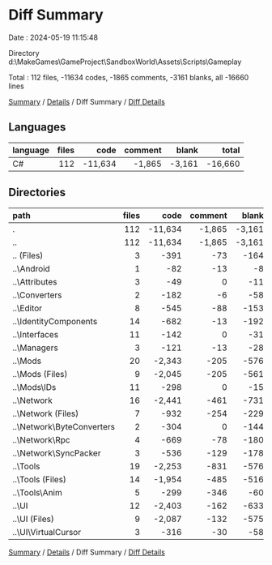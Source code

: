 # Diff Summary

Date : 2024-05-19 11:15:48

Directory d:\\MakeGames\\GameProject\\SandboxWorld\\Assets\\Scripts\\Gameplay

Total : 112 files,  -11634 codes, -1865 comments, -3161 blanks, all -16660 lines

[Summary](results.md) / [Details](details.md) / Diff Summary / [Diff Details](diff-details.md)

## Languages
| language | files | code | comment | blank | total |
| :--- | ---: | ---: | ---: | ---: | ---: |
| C# | 112 | -11,634 | -1,865 | -3,161 | -16,660 |

## Directories
| path | files | code | comment | blank | total |
| :--- | ---: | ---: | ---: | ---: | ---: |
| . | 112 | -11,634 | -1,865 | -3,161 | -16,660 |
| .. | 112 | -11,634 | -1,865 | -3,161 | -16,660 |
| .. (Files) | 3 | -391 | -73 | -164 | -628 |
| ..\\Android | 1 | -82 | -13 | -8 | -103 |
| ..\\Attributes | 3 | -49 | 0 | -11 | -60 |
| ..\\Converters | 2 | -182 | -6 | -58 | -246 |
| ..\\Editor | 8 | -545 | -88 | -153 | -786 |
| ..\\IdentityComponents | 14 | -682 | -13 | -192 | -887 |
| ..\\Interfaces | 11 | -142 | 0 | -31 | -173 |
| ..\\Managers | 3 | -121 | -13 | -28 | -162 |
| ..\\Mods | 20 | -2,343 | -205 | -576 | -3,124 |
| ..\\Mods (Files) | 9 | -2,045 | -205 | -561 | -2,811 |
| ..\\Mods\\IDs | 11 | -298 | 0 | -15 | -313 |
| ..\\Network | 16 | -2,441 | -461 | -731 | -3,633 |
| ..\\Network (Files) | 7 | -932 | -254 | -229 | -1,415 |
| ..\\Network\\ByteConverters | 2 | -304 | 0 | -144 | -448 |
| ..\\Network\\Rpc | 4 | -669 | -78 | -180 | -927 |
| ..\\Network\\SyncPacker | 3 | -536 | -129 | -178 | -843 |
| ..\\Tools | 19 | -2,253 | -831 | -576 | -3,660 |
| ..\\Tools (Files) | 14 | -1,954 | -485 | -516 | -2,955 |
| ..\\Tools\\Anim | 5 | -299 | -346 | -60 | -705 |
| ..\\UI | 12 | -2,403 | -162 | -633 | -3,198 |
| ..\\UI (Files) | 9 | -2,087 | -132 | -575 | -2,794 |
| ..\\UI\\VirtualCursor | 3 | -316 | -30 | -58 | -404 |

[Summary](results.md) / [Details](details.md) / Diff Summary / [Diff Details](diff-details.md)